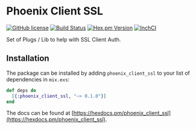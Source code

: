 # Phoenix Client SSL

[![GitHub license](https://img.shields.io/badge/license-MIT-blue.svg)](https://raw.githubusercontent.com/jshmrtn/phoenix-client-ssl/master/LICENSE)
[![Build Status](https://travis-ci.org/jshmrtn/phoenix-client-ssl.svg?branch=master)](https://travis-ci.org/jshmrtn/phoenix-client-ssl)
[![Hex.pm Version](https://img.shields.io/hexpm/v/phoenix_client_ssl.svg?style=flat)](https://hex.pm/packages/phoenix_client_ssl)
[![InchCI](https://inch-ci.org/github/jshmrtn/phoenix-client-ssl.svg?branch=master)](https://inch-ci.org/github/jshmrtn/phoenix-client-ssl)


Set of Plugs / Lib to help with SSL Client Auth.

## Installation

The package can be installed by adding `phoenix_client_ssl` to your list of dependencies in `mix.exs`:

```elixir
def deps do
  [{:phoenix_client_ssl, "~> 0.1.0"}]
end
```

The docs can be found at [https://hexdocs.pm/phoenix_client_ssl](https://hexdocs.pm/phoenix_client_ssl).
